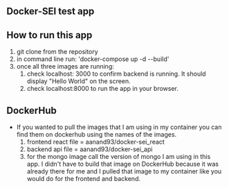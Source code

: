 ## Docker-SEI test app

## How to run this app

1. git clone from the repository
2. in command line run:
   'docker-compose up -d --build'
3. once all three images are running:
   1. check localhost: 3000 to confirm backend is running. It should display "Hello World" on the screen.
   2. check localhost:8000 to run the app in your browser.

## DockerHub

- If you wanted to pull the images that I am using in my container you can find them on dockerhub using the names of the images.
  1. frontend react file = aanand93/docker-sei_react
  2. backend api file = aanand93/docker-sei_api
  3. for the mongo image call the version of mongo I am using in this app. I didn't have to build that image on DockerHub because it was already there for me and I pulled that image to my container like you would do for the frontend and backend.

